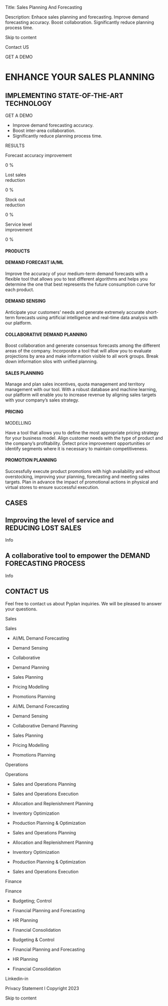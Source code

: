 Title: Sales Planning And Forecasting

Description: Enhace sales planning and forecasting. Improve demand forecasting accuracy. Boost collaboration. Significantly reduce planning process time.    

Skip to content

Contact US

GET A DEMO

ENHANCE YOUR SALES PLANNING
===========================

IMPLEMENTING STATE-OF-THE-ART TECHNOLOGY
----------------------------------------

GET A DEMO

*   Improve demand forecasting accuracy.
*   Boost inter-area collaboration.
*   Significantly reduce planning process time.

RESULTS

Forecast accuracy improvement

0 %

Lost sales  
reduction

0 %

Stock out  
reduction

0 %

Service level  
improvement

0 %

#### PRODUCTS

#### DEMAND FORECAST IA/ML

Improve the accuracy of your medium-term demand forecasts with a flexible tool that allows you to test different algorithms and helps you determine the one that best represents the future consumption curve for each product.

#### DEMAND SENSING

Anticipate your customers’ needs and generate extremely accurate short-term forecasts using artificial intelligence and real-time data analysis with our platform.

#### COLLABORATIVE DEMAND PLANNING

Boost collaboration and generate consensus forecasts among the different areas of the company. Incorporate a tool that will allow you to evaluate projections by area and make information visible to all work groups. Break down information silos with unified planning.

#### SALES PLANNING

Manage and plan sales incentives, quota management and territory management with our tool. With a robust database and machine learning, our platform will enable you to increase revenue by aligning sales targets with your company’s sales strategy.

#### PRICING  
MODELLING

Have a tool that allows you to define the most appropriate pricing strategy for your business model. Align customer needs with the type of product and the company’s profitability. Detect price improvement opportunities or identify segments where it is necessary to maintain competitiveness.

#### PROMOTION PLANNING

Successfully execute product promotions with high availability and without overstocking, improving your planning, forecasting and meeting sales targets. Plan in advance the impact of promotional actions in physical and virtual stores to ensure successful execution.

CASES
-----

Improving the level of service and  
REDUCING LOST SALES
--------------------------------------------------------

Info

A collaborative tool to empower the DEMAND FORECASTING PROCESS 
---------------------------------------------------------------

Info

CONTACT US
----------

Feel free to contact us about Pyplan inquiries. We will be pleased to answer your questions.

Sales

Sales

*   AI/ML Demand Forecasting
*   Demand Sensing
*   Collaborative
*   Demand Planning
*   Sales Planning
*   Pricing Modelling
*   Promotions Planning

*   AI/ML Demand Forecasting
*   Demand Sensing
*   Collaborative Demand Planning
*   Sales Planning
*   Pricing Modelling
*   Promotions Planning

Operations

Operations

*   Sales and Operations Planning
*   Sales and Operations Execution
*   Allocation and Replenishment Planning
*   Inventory Optimization
*   Production Planning & Optimization

*   Sales and Operations Planning
*   Allocation and Replenishment Planning
*   Inventory Optimization
*   Production Planning & Optimization
*   Sales and Operations Execution

Finance

Finance

*   Budgeting; Control
*   Financial Planning and Forecasting
*   HR Planning
*   Financial Consolidation

*   Budgeting & Control
*   Financial Planning and Forecasting
*   HR Planning
*   Financial Consolidation

Linkedin-in

Privacy Statement l Copyright 2023

Skip to content
